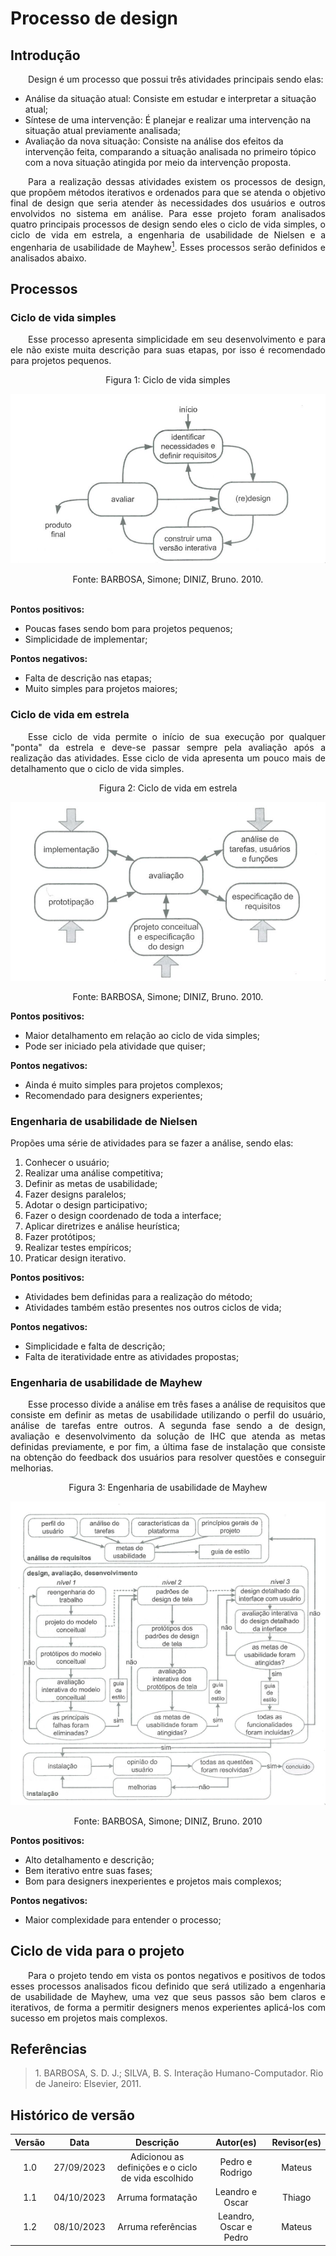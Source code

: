 # Processo de design

## Introdução

<p align="justify">&emsp;&emsp;Design é um processo que possui três atividades principais sendo elas:</p>


* Análise da situação atual: Consiste em estudar e interpretar a situação atual;
* Síntese de uma intervenção: É planejar e realizar uma intervenção na situação atual previamente analisada;
* Avaliação da nova situação: Consiste na análise dos efeitos da intervenção feita, comparando a situação analisada no primeiro tópico com a nova situação atingida por meio da intervenção proposta.


<p align="justify">&emsp;&emsp;Para a realização dessas atividades existem os processos de design, que propõem métodos iterativos e ordenados para que se atenda o objetivo final de design que seria atender às necessidades dos usuários e outros envolvidos no sistema em análise. Para esse projeto foram analisados quatro principais processos de design sendo eles o ciclo de vida simples, o ciclo de vida em estrela, a engenharia de usabilidade de Nielsen e a engenharia de usabilidade de Mayhew<a href="#1"><sup>1</sup></a>. Esses processos serão definidos e analisados abaixo.</p>


## Processos

### Ciclo de vida simples
<p align="justify">&emsp;&emsp;Esse processo apresenta simplicidade em seu desenvolvimento e para ele não existe muita descrição para suas etapas, por isso é recomendado para projetos pequenos.</p>

<center> <figcaption>Figura 1: Ciclo de vida simples  </figcaption> </center>

![](../assets/ciclosimples.png)

<center> <figcaption>Fonte: BARBOSA, Simone; DINIZ, Bruno. 2010.</figcaption> </center>
<br>

**Pontos positivos:**

- Poucas fases sendo bom para projetos pequenos;
- Simplicidade de implementar;

**Pontos negativos:**

- Falta de descrição nas etapas;
- Muito simples para projetos maiores;

### Ciclo de vida em estrela
<p align="justify">&emsp;&emsp;Esse ciclo de vida permite o início de sua execução por qualquer "ponta" da estrela e deve-se passar sempre pela avaliação após a realização das atividades. Esse ciclo de vida apresenta um pouco mais de detalhamento que o ciclo de vida simples.</p>

<center> <figcaption>Figura 2: Ciclo de vida em estrela </figcaption> </center>

![](../assets/cicloestrela.png)

<center> <figcaption> Fonte: BARBOSA, Simone; DINIZ, Bruno. 2010.</figcaption> </center>

**Pontos positivos:**

- Maior detalhamento em relação ao ciclo de vida simples;
- Pode ser iniciado pela atividade que quiser;

**Pontos negativos:**

- Ainda é muito simples para projetos complexos;
- Recomendado para designers experientes;

### Engenharia de usabilidade de Nielsen

Propões uma série de atividades para se fazer a análise, sendo elas:

1. Conhecer o usuário;
2. Realizar uma análise competitiva;
3. Definir as metas de usabilidade;
4. Fazer designs paralelos;
5. Adotar o design participativo;
6. Fazer o design coordenado de toda a interface;
7. Aplicar diretrizes e análise heurística;
8. Fazer protótipos;
9. Realizar testes empíricos;
10. Praticar design iterativo.

**Pontos positivos:**

- Atividades bem definidas para a realização do método;
- Atividades também estão presentes nos outros ciclos de vida;

**Pontos negativos:**

- Simplicidade e falta de descrição;
- Falta de iteratividade entre as atividades propostas;

### Engenharia de usabilidade de Mayhew
<p align="justify">&emsp;&emsp;Esse processo divide a análise em três fases a análise de requisitos que consiste em definir as metas de usabilidade utilizando o perfil do usuário, análise de tarefas entre outros. A segunda fase sendo a de design, avaliação e desenvolvimento da solução de IHC que atenda as metas definidas previamente, e por fim, a última fase de instalação que consiste na obtenção do feedback dos usuários para resolver questões e conseguir melhorias.</p>

<center> <figcaption>Figura 3: Engenharia de usabilidade de Mayhew </figcaption> </center>

![](../assets/ciclodemayhew.png)

<center> <figcaption>Fonte: BARBOSA, Simone; DINIZ, Bruno. 2010 </figcaption> </center>

**Pontos positivos:**

- Alto detalhamento e descrição;
- Bem iterativo entre suas fases;
- Bom para designers inexperientes e projetos mais complexos;

**Pontos negativos:**

- Maior complexidade para entender o processo;

## Ciclo de vida para o projeto
<p align="justify">&emsp;&emsp;Para o projeto tendo em vista os pontos negativos e positivos de todos esses processos analisados ficou definido que será utilizado a engenharia de usabilidade de Mayhew, uma vez que seus passos são bem claros e iterativos, de forma a permitir designers menos experientes aplicá-los com sucesso em projetos mais complexos. </p>


## Referências

> <p id="1"> 1. BARBOSA, S. D. J.; SILVA, B. S. Interação Humano-Computador. Rio de Janeiro: Elsevier, 2011.</p>

## Histórico de versão
<center>

| Versão |    Data    |      Descrição       |  Autor(es) | Revisor(es) |
| :----: | :--------: | :------------------: | :-----: | :-----: |
|  1.0   | 27/09/2023 | Adicionou as definições e o ciclo de vida escolhido| Pedro e Rodrigo | Mateus |
| 1.1 | 04/10/2023 | Arruma formatação | Leandro e Oscar | Thiago |
| 1.2 | 08/10/2023 | Arruma referências | Leandro, Oscar e Pedro | Mateus |

</center>

